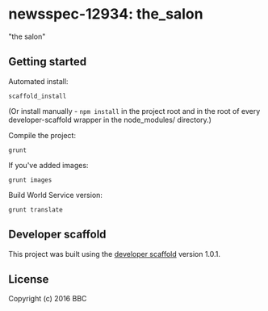 # newsspec-12934: the_salon

"the salon"

## Getting started

Automated install:

```
scaffold_install
```

(Or install manually - `npm install` in the project root and in the root of every developer-scaffold wrapper in the node_modules/ directory.)

Compile the project:

```
grunt
```

If you've added images:

```
grunt images
```

Build World Service version:

```
grunt translate
```

## Developer scaffold

This project was built using the [developer scaffold](https://github.com/BBCVisualJournalism/developer-scaffold) version 1.0.1.

## License
Copyright (c) 2016 BBC
